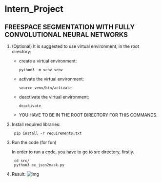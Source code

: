 # Intern_Project
## FREESPACE SEGMENTATION WITH FULLY CONVOLUTIONAL NEURAL NETWORKS


1. (Optional) It is suggested to use virtual environment, in the root directory:

    * create a virtual environment: 
    
          python3 -m venv venv
    * activate the virtual environment: 
    
          source venv/bin/activate

    * deactivate the virtual environment: 
    
          deactivate

    - YOU HAVE TO BE IN THE ROOT DIRECTORY FOR THIS COMMANDS. 

2. Install required libraries:

        pip install -r requirements.txt

3. Run the code (for fun)

    In order to run a code, you have to go to src directory, firstly.

        cd src/
        python3 ex_json2mask.py
4. Result:
      ![img](https://imgur.com/a/XURskq8)
      
